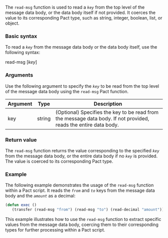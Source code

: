 The `read-msg` function is used to read a *`key`* from the top level of the message data body, or the data body itself if not provided. It coerces the value to its corresponding Pact type, such as string, integer, boolean, list, or object.

### Basic syntax

To read a *`key`* from the message data body or the data body itself, use the following syntax:

read-msg [*key*]

### Arguments

Use the following argument to specify the *`key`* to be read from the top level of the message data body using the `read-msg` Pact function.

| Argument | Type | Description |
| --- | --- | --- |
| key | string | (Optional) Specifies the key to be read from the message data body. If not provided, reads the entire data body. |

### Return value

The `read-msg` function returns the value corresponding to the specified *`key`* from the message data body, or the entire data body if no *`key`* is provided. The value is coerced to its corresponding Pact type.

### Example

The following example demonstrates the usage of the `read-msg` function within a Pact script. It reads the *`from`* and *`to`* keys from the message data body and the *`amount`* as a decimal:

```lisp
(defun exec ()
   (transfer (read-msg "from") (read-msg "to") (read-decimal "amount")))
```

This example illustrates how to use the `read-msg` function to extract specific values from the message data body, coercing them to their corresponding types for further processing within a Pact script.
